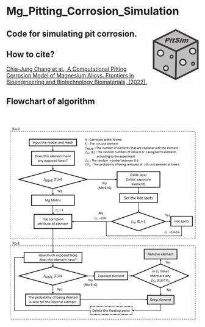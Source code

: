 # Mg_Pitting_Corrosion_Simulation
## Code for simulating pit corrosion.  <img src="Figures/PitSim.jpg" align="right" width="120" />

## How to cite?
[Chia-Jung Chang et al., A Computational Pitting Corrosion Model of Magnesium Alloys. 
Frontiers in Bioengineering and Biotechnology Biomaterials, (2022).](https://www.frontiersin.org/articles/10.3389/fbioe.2022.887444/full) 

## Flowchart of algorithm

<br> 
<br> 
<img src="https://github.com/Charlene717/Mg_Pitting_Corrosion_Simulation/blob/main/Figures/Flowchart.tif">
<br> 
<br>
